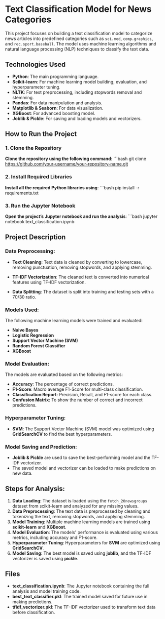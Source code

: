 # Text Classification Model for News Categories

This project focuses on building a text classification model to categorize news articles into predefined categories such as `sci.med`, `comp.graphics`, and `rec.sport.baseball`. The model uses machine learning algorithms and natural language processing (NLP) techniques to classify the text data.

## Technologies Used

- **Python**: The main programming language.
- **Scikit-learn**: For machine learning model building, evaluation, and hyperparameter tuning.
- **NLTK**: For text preprocessing, including stopwords removal and stemming.
- **Pandas**: For data manipulation and analysis.
- **Matplotlib & Seaborn**: For data visualization.
- **XGBoost**: For advanced boosting model.
- **Joblib & Pickle**: For saving and loading models and vectorizers.

## How to Run the Project

### 1. Clone the Repository
**Clone the repository using the following command**:
    ```bash
    git clone https://github.com/your-username/your-repository-name.git

### 2. Install Required Libraries
**Install all the required Python libraries using**:
    ```bash
    pip install -r requirements.txt

### 3. Run the Jupyter Notebook
 **Open the project’s Jupyter notebook and run the analysis**:
    ```bash
    jupyter notebook text_classification.ipynb

## Project Description

### Data Preprocessing:

- **Text Cleaning**: Text data is cleaned by converting to lowercase, removing punctuation, removing stopwords, and applying stemming.
  
- **TF-IDF Vectorization**: The cleaned text is converted into numerical features using TF-IDF vectorization.

- **Data Splitting**: The dataset is split into training and testing sets with a 70/30 ratio.

### Models Used:
The following machine learning models were trained and evaluated:

- **Naive Bayes**
- **Logistic Regression**
- **Support Vector Machine (SVM)**
- **Random Forest Classifier**
- **XGBoost**

### Model Evaluation:
The models are evaluated based on the following metrics:

- **Accuracy**: The percentage of correct predictions.
- **F1-Score**: Macro average F1-Score for multi-class classification.
- **Classification Report**: Precision, Recall, and F1-score for each class.
- **Confusion Matrix**: To show the number of correct and incorrect predictions.

### Hyperparameter Tuning:

- **SVM**: The Support Vector Machine (SVM) model was optimized using **GridSearchCV** to find the best hyperparameters.

### Model Saving and Prediction:

- **Joblib & Pickle** are used to save the best-performing model and the TF-IDF vectorizer.
- The saved model and vectorizer can be loaded to make predictions on new data.

## Steps for Analysis:

1. **Data Loading**: The dataset is loaded using the `fetch_20newsgroups` dataset from scikit-learn and analyzed for any missing values.
2. **Data Preprocessing**: The text data is preprocessed by cleaning and tokenizing the text, removing stopwords, and applying stemming.
3. **Model Training**: Multiple machine learning models are trained using **scikit-learn** and **XGBoost**.
4. **Model Evaluation**: The models' performance is evaluated using various metrics, including accuracy and F1-score.
5. **Hyperparameter Tuning**: Hyperparameters for **SVM** are optimized using **GridSearchCV**.
6. **Model Saving**: The best model is saved using **joblib**, and the TF-IDF vectorizer is saved using **pickle**.

## Files

- **text_classification.ipynb**: The Jupyter notebook containing the full analysis and model training code.
- **best_text_classifier.pkl**: The trained model saved for future use in making predictions.
- **tfidf_vectorizer.pkl**: The TF-IDF vectorizer used to transform text data before classification.
